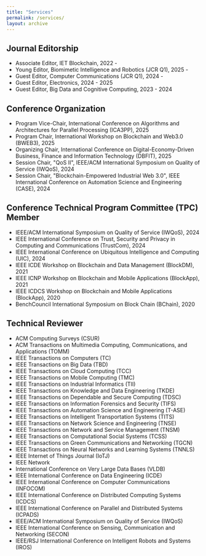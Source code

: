 ```yaml
---
title: "Services"
permalink: /services/
layout: archive
---
```


## Journal Editorship
* Associate Editor, IET Blockchain, 2022 - 
* Young Editor, Biomimetic Intelligence and Robotics (JCR Q1), 2025 - 
* Guest Editor, Computer Communications (JCR Q1), 2024 - 
* Guest Editor, Electronics, 2024 - 2025
* Guest Editor, Big Data and Cognitive Computing, 2023 - 2024



## Conference Organization
* Program Vice-Chair, International Conference on Algorithms and Architectures for Parallel Processing (ICA3PP), 2025
* Program Chair, International Workshop on Blockchain and Web3.0 (BWEB3), 2025
* Organizing Chair, International Conference on Digital-Economy-Driven Business, Finance and Information Technology (DBFIT), 2025
* Session Chair, "QoS II", IEEE/ACM International Symposium on Quality of Service (IWQoS), 2024
* Session Chair, "Blockchain-Empowered Industrial Web 3.0", IEEE International Conference on Automation Science and Engineering (CASE), 2024

<!-- 
* Organizing Committee Member, 2024 Annual International Conference for Chinese Scholars in Industrial Engineering (CSIE2024) & the 14th Forum for the Council of Chinese Industrial Engineering and Logistics Management Department Heads (CIEDH2024), Hong Kong, 2024
-->


## Conference Technical Program Committee (TPC) Member
* IEEE/ACM International Symposium on Quality of Service (IWQoS), 2024
* IEEE International Conference on Trust, Security and Privacy in Computing and Communications (TrustCom), 2024
* IEEE International Conference on Ubiquitous Intelligence and Computing (UIC), 2024
* IEEE ICDE Workshop on Blockchain and Data Management (BlockDM), 2021
* IEEE ICNP Workshop on Blockchain and Mobile Applications (BlockApp), 2021
* IEEE ICDCS Workshop on Blockchain and Mobile Applications (BlockApp), 2020
* BenchCouncil International Symposium on Block Chain (BChain), 2020



## Technical Reviewer
* ACM Computing Surveys (CSUR)
* ACM Transactions on Multimedia Computing, Communications, and Applications (TOMM)
* IEEE Transactions on Computers (TC)
* IEEE Transactions on Big Data (TBD)
* IEEE Transactions on Cloud Computing (TCC)
* IEEE Transactions on Mobile Computing (TMC)
* IEEE Transactions on Industrial Informatics (TII)
* IEEE Transactions on Knowledge and Data Engineering (TKDE)
* IEEE Transactions on Dependable and Secure Computing (TDSC)
* IEEE Transactions on Information Forensics and Security (TIFS)
* IEEE Transactions on Automation Science and Engineering (T-ASE)
* IEEE Transactions on Intelligent Transportation Systems (TITS)
* IEEE Transactions on Network Science and Engineering (TNSE)
* IEEE Transactions on Network and Service Management (TNSM)
* IEEE Transactions on Computational Social Systems (TCSS)
* IEEE Transactions on Green Communications and Networking (TGCN)
* IEEE Transactions on Neural Networks and Learning Systems (TNNLS)
* IEEE Internet of Things Journal (IoTJ)
* IEEE Network
* International Conference on Very Large Data Bases (VLDB)
* IEEE International Conference on Data Engineering (ICDE)
* IEEE International Conference on Computer Communications (INFOCOM)
* IEEE International Conference on Distributed Computing Systems (ICDCS)
* IEEE International Conference on Parallel and Distributed Systems (ICPADS)
* IEEE/ACM International Symposium on Quality of Service (IWQoS)
* IEEE International Conference on Sensing, Communication and Networking (SECON)
* IEEE/RSJ International Conference on Intelligent Robots and Systems (IROS)